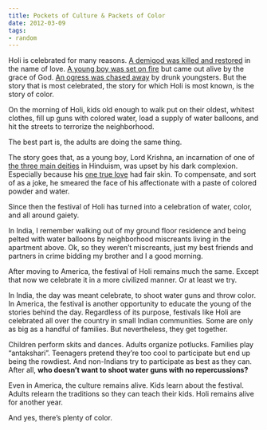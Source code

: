 ```yaml
---
title: Pockets of Culture & Packets of Color
date: 2012-03-09
tags:
- random
---
```


Holi is celebrated for many reasons. [A demigod was killed and restored][1] in the name of love. [A young boy was set on fire][2] but came out alive by the grace of God. [An ogress was chased away][3] by drunk youngsters. But the story that is most celebrated, the story for which Holi is most known, is the story of color.

On the morning of Holi, kids old enough to walk put on their oldest, whitest clothes, fill up guns with colored water, load a supply of water balloons, and hit the streets to terrorize the neighborhood.

The best part is, the adults are doing the same thing.

The story goes that, as a young boy, Lord Krishna, an incarnation of one of [the three main deities][4] in Hinduism, was upset by his dark complexion. Especially because his [one true love][5] had fair skin. To compensate, and sort of as a joke, he smeared the face of his affectionate with a paste of colored powder and water.

Since then the festival of Holi has turned into a celebration of water, color, and all around gaiety.

In India, I remember walking out of my ground floor residence and being pelted with water balloons by neighborhood miscreants living in the apartment above. Ok, so they weren’t miscreants, just my best friends and partners in crime bidding my brother and I a good morning.

After moving to America, the festival of Holi remains much the same. Except that now we celebrate it in a more civilized manner. Or at least we try.

In India, the day was meant celebrate, to shoot water guns and throw color. In America, the festival is another opportunity to educate the young of the stories behind the day. Regardless of its purpose, festivals like Holi are celebrated all over the country in small Indian communities. Some are only as big as a handful of families. But nevertheless, they get together.

Children perform skits and dances. Adults organize potlucks. Families play “antakshari”. Teenagers pretend they’re too cool to participate but end up being the rowdiest. And non-Indians try to participate as best as they can. After all, **who doesn’t want to shoot water guns with no repercussions?**

Even in America, the culture remains alive. Kids learn about the festival. Adults relearn the traditions so they can teach their kids. Holi remains alive for another year.

And yes, there’s plenty of color.

[1]: http://www.thecolorsofindia.com/holi-legends/sacrifice-of-kamadeva.html
[2]: http://www.thecolorsofindia.com/holi-legends/bhakt-prahlad-holika.html
[3]: http://www.thecolorsofindia.com/holi-legends/invincible-dhundhi.html
[4]: http://www.koausa.org/Gods/
[5]: https://en.wikipedia.org/wiki/Radha
